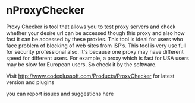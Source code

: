 nProxyChecker
=============

Proxy Checker is tool that allows you to test proxy servers and check whether your desire url can be accessed though this proxy and also how fast it can be accessed by these proxies.  This tool is ideal for users who face problem of blocking of web sites from ISP’s. This tool is very use full for security professional also.
It's because one proxy may have different speed for different users. For example, a proxy which is fast for USA users may be slow for European users. So check it by the software.

Visit http://www.codeplussoft.com/Products/ProxyChecker for latest version and plugins

you can report issues and suggestions here
